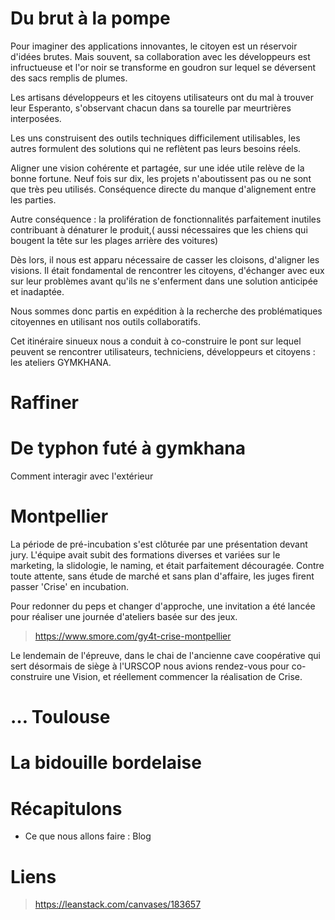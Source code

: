 

# Du brut à la pompe

Pour imaginer des applications innovantes, le citoyen est un réservoir d'idées brutes. Mais souvent, sa collaboration avec les développeurs est infructueuse et l'or noir se transforme en goudron sur lequel se déversent des sacs remplis de plumes.

Les artisans développeurs et les citoyens utilisateurs ont du mal à trouver leur Esperanto, s'observant chacun dans sa tourelle par meurtrières interposées.

Les uns construisent des outils techniques difficilement utilisables, les autres formulent des solutions qui ne reflètent pas leurs besoins réels.

Aligner une vision cohérente et partagée, sur une idée utile relève de la bonne fortune. Neuf fois sur dix, les projets n'aboutissent pas ou ne sont que très peu utilisés. Conséquence directe du manque d'alignement entre les parties.
 
Autre conséquence : la prolifération de fonctionnalités parfaitement inutiles contribuant à dénaturer le produit,( aussi nécessaires que les chiens qui bougent la tête sur les plages arrière des voitures)  

Dès lors, il nous est apparu nécessaire de casser les cloisons, d'aligner les visions. Il était fondamental de rencontrer les citoyens, d'échanger avec eux sur leur problèmes avant qu'ils ne s'enferment dans une solution anticipée et inadaptée. 
   
Nous sommes donc partis en expédition à la recherche des problématiques citoyennes en utilisant nos outils collaboratifs. 

Cet itinéraire sinueux nous a conduit à co-construire le pont sur lequel peuvent se rencontrer utilisateurs, techniciens, développeurs et citoyens : les ateliers GYMKHANA.

# Raffiner


# De typhon futé à gymkhana

Comment interagir avec l'extérieur 

# Montpellier

La période de pré-incubation s'est clôturée par une présentation devant jury. L'équipe avait subit des formations diverses et variées sur le marketing, la slidologie, le naming, et était parfaitement découragée. Contre toute attente, sans étude de marché et sans plan d'affaire, les juges firent passer 'Crise' en incubation.  

Pour redonner du peps et changer d'approche, une invitation a été lancée pour réaliser une journée d'ateliers basée sur des jeux.
> https://www.smore.com/gy4t-crise-montpellier

Le lendemain de l'épreuve, dans le chai de l'ancienne cave coopérative qui sert désormais de siège à l'URSCOP nous avions rendez-vous pour co-construire une Vision, et réellement commencer la réalisation de Crise.

# … Toulouse

# La bidouille bordelaise

# Récapitulons
* Ce que nous allons faire : Blog

# Liens
> https://leanstack.com/canvases/183657